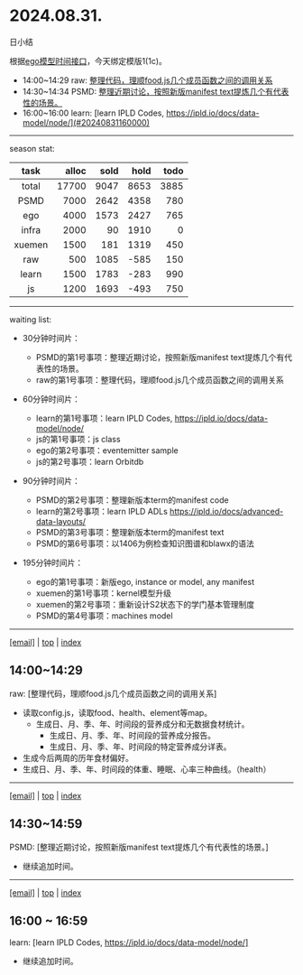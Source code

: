 # 2024.08.31.
日小结

<a id="top"></a>
根据[ego模型时间接口](https://gitee.com/hyg/blog/blob/master/timeflow.md)，今天绑定模版1(1c)。

<a id="index"></a>
- 14:00~14:29	raw: [整理代码，理顺food.js几个成员函数之间的调用关系](#20240831140000)
- 14:30~14:34	PSMD: [整理近期讨论，按照新版manifest text提炼几个有代表性的场景。](#20240831143000)
- 16:00~16:00	learn: [learn IPLD Codes, https://ipld.io/docs/data-model/node/](#20240831160000)

---
season stat:

| task | alloc | sold | hold | todo |
| :---: | ---: | ---: | ---: | ---: |
| total | 17700 | 9047 | 8653 | 3885 |
| PSMD | 7000 | 2642 | 4358 | 780 |
| ego | 4000 | 1573 | 2427 | 765 |
| infra | 2000 | 90 | 1910 | 0 |
| xuemen | 1500 | 181 | 1319 | 450 |
| raw | 500 | 1085 | -585 | 150 |
| learn | 1500 | 1783 | -283 | 990 |
| js | 1200 | 1693 | -493 | 750 |

---
waiting list:


- 30分钟时间片：
  - PSMD的第1号事项：整理近期讨论，按照新版manifest text提炼几个有代表性的场景。
  - raw的第1号事项：整理代码，理顺food.js几个成员函数之间的调用关系

- 60分钟时间片：
  - learn的第1号事项：learn IPLD Codes, https://ipld.io/docs/data-model/node/
  - js的第1号事项：js class
  - ego的第2号事项：eventemitter sample
  - js的第2号事项：learn Orbitdb

- 90分钟时间片：
  - PSMD的第2号事项：整理新版本term的manifest code
  - learn的第2号事项：learn IPLD ADLs https://ipld.io/docs/advanced-data-layouts/
  - PSMD的第3号事项：整理新版本term的manifest text
  - PSMD的第6号事项：以1406为例检查知识图谱和blawx的语法

- 195分钟时间片：
  - ego的第1号事项：新版ego, instance or model, any manifest
  - xuemen的第1号事项：kernel模型升级
  - xuemen的第2号事项：重新设计S2状态下的学门基本管理制度
  - PSMD的第4号事项：machines model

---
<a href="mailto:huangyg@mars22.com?subject=关于2024.08.31.[整理代码，理顺food.js几个成员函数之间的调用关系]任务&body=日期: 2024.08.31.%0D%0A序号: 6%0D%0A手稿:../../draft/2024/08/20240831140000.md%0D%0A---请勿修改邮件主题及以上内容 从下一行开始写您的想法---%0D%0A">[email]</a> | [top](#top) | [index](#index)
<a id="20240831140000"></a>
## 14:00~14:29
raw: [整理代码，理顺food.js几个成员函数之间的调用关系]

- 读取config.js，读取food、health、element等map。
    - 生成日、月、季、年、时间段的营养成分和无数据食材统计。
        - 生成日、月、季、年、时间段的营养成分报告。
        - 生成日、月、季、年、时间段的特定营养成分详表。
- 生成今后两周的历年食材偏好。
- 生成日、月、季、年、时间段的体重、睡眠、心率三种曲线。（health）

---
<a href="mailto:huangyg@mars22.com?subject=关于2024.08.31.[整理近期讨论，按照新版manifest text提炼几个有代表性的场景。]任务&body=日期: 2024.08.31.%0D%0A序号: 7%0D%0A手稿:../../draft/2024/08/20240831143000.md%0D%0A---请勿修改邮件主题及以上内容 从下一行开始写您的想法---%0D%0A">[email]</a> | [top](#top) | [index](#index)
<a id="20240831143000"></a>
## 14:30~14:59
PSMD: [整理近期讨论，按照新版manifest text提炼几个有代表性的场景。]

- 继续追加时间。

---
<a href="mailto:huangyg@mars22.com?subject=关于2024.08.31.[learn IPLD Codes, https://ipld.io/docs/data-model/node/]任务&body=日期: 2024.08.31.%0D%0A序号: 9%0D%0A手稿:../../draft/2024/08/20240831160000.md%0D%0A---请勿修改邮件主题及以上内容 从下一行开始写您的想法---%0D%0A">[email]</a> | [top](#top) | [index](#index)
<a id="20240831160000"></a>
## 16:00 ~ 16:59
learn: [learn IPLD Codes, https://ipld.io/docs/data-model/node/]

- 继续追加时间。
